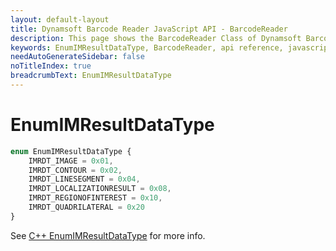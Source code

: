 ```yaml
---
layout: default-layout
title: Dynamsoft Barcode Reader JavaScript API - BarcodeReader
description: This page shows the BarcodeReader Class of Dynamsoft Barcode Reader JavaScript SDK.
keywords: EnumIMResultDataType, BarcodeReader, api reference, javascript, js
needAutoGenerateSidebar: false
noTitleIndex: true
breadcrumbText: EnumIMResultDataType
---
```



# EnumIMResultDataType

```ts
enum EnumIMResultDataType {
    IMRDT_IMAGE = 0x01, 
    IMRDT_CONTOUR = 0x02, 
    IMRDT_LINESEGMENT = 0x04, 
    IMRDT_LOCALIZATIONRESULT = 0x08,
    IMRDT_REGIONOFINTEREST = 0x10,
    IMRDT_QUADRILATERAL = 0x20
}
```

See [C++ EnumIMResultDataType](https://www.dynamsoft.com/barcode-reader/parameters/enum/result-enums.html?ver=latest#imresultdatatype) for more info.